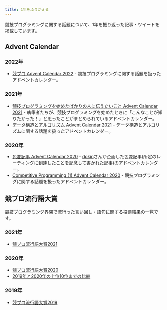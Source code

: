 ```yaml
---
title: 1年をふりかえる
---
```


競技プログラミングに関する話題について、1年を振り返った記事・ツイートを掲載しています。

## Advent Calendar

### 2022年

- [競プロ Advent Calendar 2022](https://adventar.org/calendars/7421) - 競技プログラミングに関する話題を扱ったアドベントカレンダー。

### 2021年

- [競技プログラミングを始めたばかりの人に伝えたいこと Advent Calendar 2021](https://qiita.com/advent-calendar/2021/pre-competitive) - 執筆者たちが、競技プログラミングを始めたときに「こんなことが知りたかった！」と思ったことがまとめられているアドベントカレンダー。
- [データ構造とアルゴリズム Advent Calendar 2021](https://qiita.com/advent-calendar/2021/str) - データ構造とアルゴリズムに関する話題を扱ったアドベントカレンダー。

### 2020年

- [色変記事 Advent Calendar 2020](https://adventar.org/calendars/5178) - [dokin](https://atcoder.jp/users/dokin)さんが企画した色変記事(所定のレーティングに到達したことを記念して書かれた記事)のアドベントカレンダー。
- [Competitive Programming (1) Advent Calendar 2020](https://adventar.org/calendars/4969) - 競技プログラミングに関する話題を扱ったアドベントカレンダー。

## 競プロ流行語大賞

競技プログラミング界隈で流行った言い回し・語句に関する投票結果の一覧です。

### 2021年

- [競プロ流行語大賞2021](https://twitter.com/jupijupi111/status/1476845392075853825)

### 2020年

- [競プロ流行語大賞2020](https://twitter.com/dem08656775/status/1344569069857488896)
- [2019年と2020年の上位10位までの比較](https://twitter.com/0214sh7/status/1344604079943651331)

### 2019年

- [競プロ流行語大賞2019](https://twitter.com/dem08656775/status/1211856180147941378)
